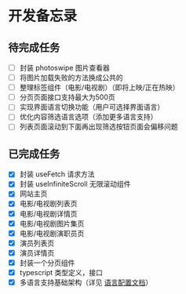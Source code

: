 # 开发备忘录

## 待完成任务

- [ ] 封装 photoswipe 图片查看器
- [ ] 将图片加载失败的方法换成公共的
- [ ] 整理标签组件（电影/电视剧）（即将上映/正在热映）
- [ ] 分页页面接口支持最大为500页
- [ ] 实现界面语言切换功能（用户可选择界面语言）
- [ ] 优化内容筛选语言选项（添加更多语言支持）
- [ ] 列表页面滚动到下面再出现筛选按钮页面会偏移问题

## 已完成任务

- [x] 封装 useFetch 请求方法
- [x] 封装 useInfiniteScroll 无限滚动组件
- [x] 网站主页
- [x] 电影/电视剧列表页
- [x] 电影/电视剧详情页
- [x] 电影/电视剧图片集页
- [x] 电影/电视剧演职员页
- [x] 演员列表页
- [x] 演员详情页
- [x] 封装一个分页组件
- [x] typescript 类型定义，接口
- [x] 多语言支持基础架构（详见 [语言配置文档](./languages.md)）
